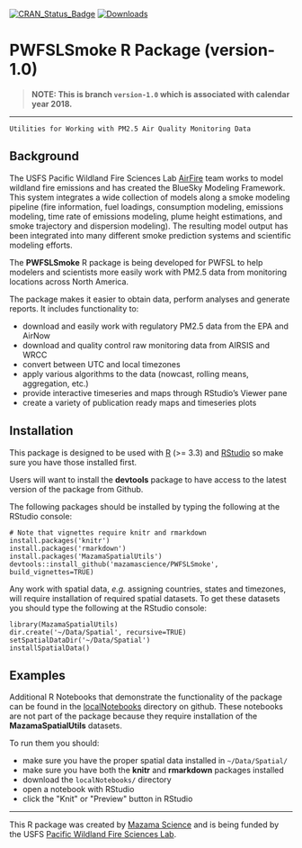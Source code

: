 <!-- [![Build Status](https://travis-ci.org/mazamascience/PWFSLSmoke.svg)](https://travis-ci.org/mazamascience/PWFSLSmoke)
[![Coverage Status](https://coveralls.io/repos/mazamascience/PWFSLSmoke/badge.svg?branch=master&service=github)](https://coveralls.io/github/mazamascience/PWFSLSmoke?branch=master) -->
[![CRAN\_Status\_Badge](http://www.r-pkg.org/badges/version/PWFSLSmoke)](https://cran.r-project.org/package=PWFSLSmoke)
[![Downloads](http://cranlogs.r-pkg.org/badges/PWFSLSmoke)](https://cran.r-project.org/package=PWFSLSmoke)

# PWFSLSmoke R Package (version-1.0)

> **NOTE:  This is branch `version-1.0` which is associated with calendar year 2018.**
----

```
Utilities for Working with PM2.5 Air Quality Monitoring Data
```

## Background

The USFS Pacific Wildland Fire Sciences Lab [AirFire](https://www.airfire.org) team works
to model wildland fire emissions and has created the BlueSky Modeling Framework. This
system  integrates a wide collection of models along a smoke modeling pipeline (fire 
information, fuel loadings, consumption modeling, emissions modeling, time rate of 
emissions modeling, plume height estimations, and smoke trajectory and dispersion 
modeling). The resulting model output has been integrated into many different smoke 
prediction systems and scientific modeling efforts.

The **PWFSLSmoke** R package is being developed for PWFSL to help modelers and scientists
more easily work with PM2.5 data from monitoring locations across North America.

The package makes it easier to obtain data, perform analyses and generate reports. It includes functionality to:

 * download and easily work with regulatory PM2.5 data from the EPA and AirNow
 * download and quality control raw monitoring data from AIRSIS and WRCC
 * convert between UTC and local timezones
 * apply various algorithms to the data (nowcast, rolling means, aggregation, etc.)
 * provide interactive timeseries and maps through RStudio’s Viewer pane
 * create a variety of publication ready maps and timeseries plots

## Installation

This package is designed to be used with [R](https://cran.r-project.org) (>= 3.3) and
[RStudio](https://www.rstudio.com) so make sure you have those installed first.

Users will want to install the **devtools** package to have access to the latest version
of the package from Github.

The following packages should be installed by typing the following at the RStudio console:

```
# Note that vignettes require knitr and rmarkdown
install.packages('knitr')
install.packages('rmarkdown')
install.packages('MazamaSpatialUtils')
devtools::install_github('mazamascience/PWFSLSmoke', build_vignettes=TRUE)
```

Any work with spatial data, *e.g.* assigning countries, states and timezones, will require installation of required
spatial datasets. To get these datasets you should type the following at the RStudio console:

```
library(MazamaSpatialUtils)
dir.create('~/Data/Spatial', recursive=TRUE)
setSpatialDataDir('~/Data/Spatial')
installSpatialData()
```

## Examples

Additional R Notebooks that demonstrate the functionality of the package can be found in the
[localNotebooks](https://github.com/MazamaScience/PWFSLSmoke/tree/master/localNotebooks)
directory on github. These notebooks are not part of the package because they require
installation of the **MazamaSpatialUtils** datasets.

To run them you should:

 * make sure you have the proper spatial data installed in `~/Data/Spatial/`
 * make sure you have both the **knitr** and **rmarkdown** packages installed
 * download the `localNotebooks/` directory
 * open a notebook with RStudio
 * click the "Knit" or "Preview" button in RStudio

----

This R package was created by [Mazama Science](http://mazamascience.com) and is being 
funded by the USFS [Pacific Wildland Fire Sciences Lab](https://www.fs.fed.us/pnw/pwfsl/).


